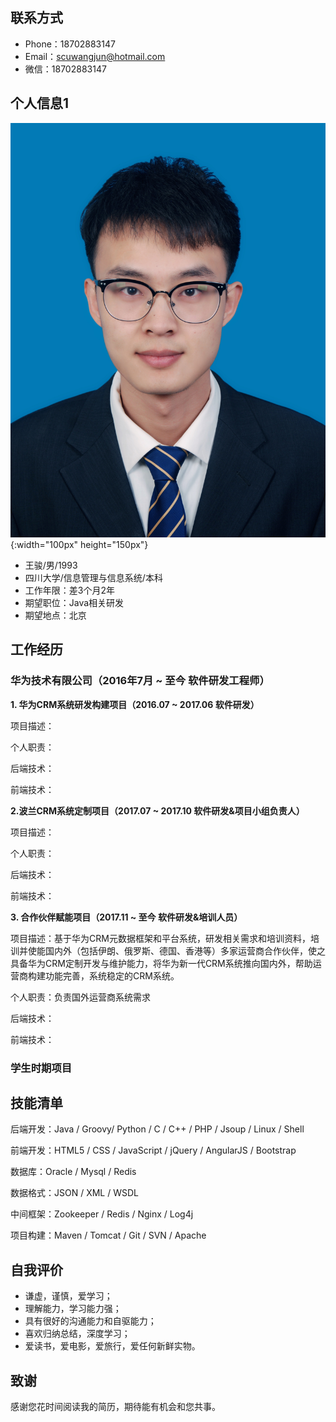 ## 联系方式

* Phone：18702883147
* Email：scuwangjun@hotmail.com
* 微信：18702883147

## 个人信息1

![](/assets/WechatIMG95.jpg){:width="100px" height="150px"}

* 王骏/男/1993
* 四川大学/信息管理与信息系统/本科
* 工作年限：差3个月2年
* 期望职位：Java相关研发
* 期望地点：北京

## 工作经历

### 华为技术有限公司（2016年7月 ~ 至今  软件研发工程师）

**1. 华为CRM系统研发构建项目（2016.07 ~ 2017.06  软件研发）**

项目描述：

个人职责：

后端技术：

前端技术：

**2.波兰CRM系统定制项目（2017.07 ~ 2017.10  软件研发&项目小组负责人）**

项目描述：

个人职责：

后端技术：

前端技术：

**3. 合作伙伴赋能项目（2017.11 ~ 至今  软件研发&培训人员）**

项目描述：基于华为CRM元数据框架和平台系统，研发相关需求和培训资料，培训并使能国内外（包括伊朗、俄罗斯、德国、香港等）多家运营商合作伙伴，使之具备华为CRM定制开发与维护能力，将华为新一代CRM系统推向国内外，帮助运营商构建功能完善，系统稳定的CRM系统。

个人职责：负责国外运营商系统需求

后端技术：

前端技术：

### 学生时期项目

## 技能清单

后端开发：Java / Groovy/ Python / C / C++ / PHP / Jsoup / Linux / Shell

前端开发：HTML5 / CSS / JavaScript / jQuery / AngularJS / Bootstrap

数据库：Oracle / Mysql / Redis

数据格式：JSON / XML / WSDL

中间框架：Zookeeper / Redis / Nginx / Log4j

项目构建：Maven / Tomcat / Git / SVN / Apache

## 自我评价

* 谦虚，谨慎，爱学习；
* 理解能力，学习能力强；
* 具有很好的沟通能力和自驱能力；
* 喜欢归纳总结，深度学习；
* 爱读书，爱电影，爱旅行，爱任何新鲜实物。

## 致谢

感谢您花时间阅读我的简历，期待能有机会和您共事。

